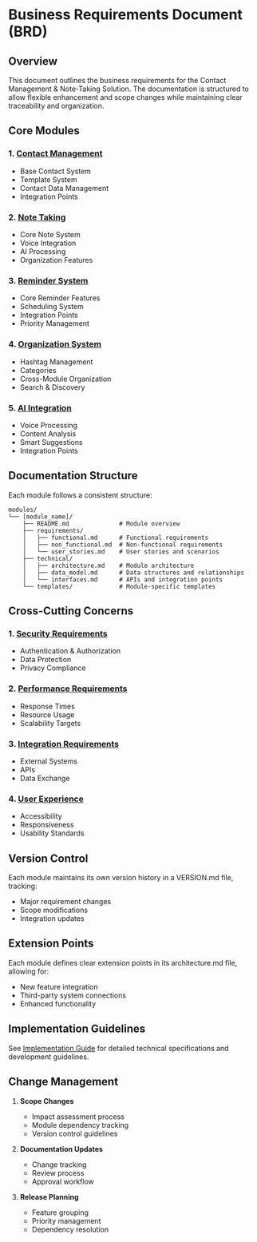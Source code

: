 # Business Requirements Document (BRD)

## Overview

This document outlines the business requirements for the Contact Management & Note-Taking Solution. The documentation is structured to allow flexible enhancement and scope changes while maintaining clear traceability and organization.

## Core Modules

### 1. [Contact Management](./modules/contact_management/README.md)
- Base Contact System
- Template System
- Contact Data Management
- Integration Points

### 2. [Note Taking](./modules/note_taking/README.md)
- Core Note System
- Voice Integration
- AI Processing
- Organization Features

### 3. [Reminder System](./modules/reminder/README.md)
- Core Reminder Features
- Scheduling System
- Integration Points
- Priority Management

### 4. [Organization System](./modules/organization/README.md)
- Hashtag Management
- Categories
- Cross-Module Organization
- Search & Discovery

### 5. [AI Integration](./modules/ai/README.md)
- Voice Processing
- Content Analysis
- Smart Suggestions
- Integration Points

## Documentation Structure

Each module follows a consistent structure:

```
modules/
└── [module_name]/
    ├── README.md              # Module overview
    ├── requirements/
    │   ├── functional.md      # Functional requirements
    │   ├── non_functional.md  # Non-functional requirements
    │   └── user_stories.md    # User stories and scenarios
    ├── technical/
    │   ├── architecture.md    # Module architecture
    │   ├── data_model.md      # Data structures and relationships
    │   └── interfaces.md      # APIs and integration points
    └── templates/             # Module-specific templates
```

## Cross-Cutting Concerns

### 1. [Security Requirements](./cross_cutting/security.md)
- Authentication & Authorization
- Data Protection
- Privacy Compliance

### 2. [Performance Requirements](./cross_cutting/performance.md)
- Response Times
- Resource Usage
- Scalability Targets

### 3. [Integration Requirements](./cross_cutting/integration.md)
- External Systems
- APIs
- Data Exchange

### 4. [User Experience](./cross_cutting/ux.md)
- Accessibility
- Responsiveness
- Usability Standards

## Version Control

Each module maintains its own version history in a VERSION.md file, tracking:
- Major requirement changes
- Scope modifications
- Integration updates

## Extension Points

Each module defines clear extension points in its architecture.md file, allowing for:
- New feature integration
- Third-party system connections
- Enhanced functionality

## Implementation Guidelines

See [Implementation Guide](../implementation/README.md) for detailed technical specifications and development guidelines.

## Change Management

1. **Scope Changes**
   - Impact assessment process
   - Module dependency tracking
   - Version control guidelines

2. **Documentation Updates**
   - Change tracking
   - Review process
   - Approval workflow

3. **Release Planning**
   - Feature grouping
   - Priority management
   - Dependency resolution
